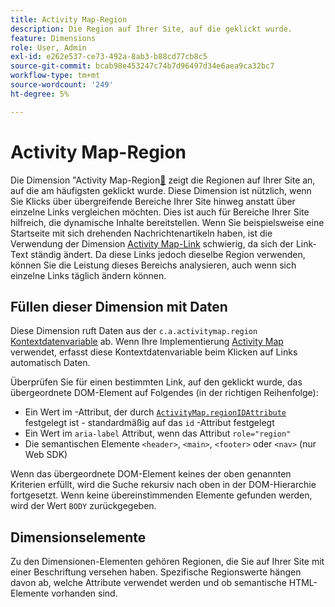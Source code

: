 ```yaml
---
title: Activity Map-Region
description: Die Region auf Ihrer Site, auf die geklickt wurde.
feature: Dimensions
role: User, Admin
exl-id: e262e537-ce73-492a-8ab3-b88cd77cb8c5
source-git-commit: bcab98e453247c74b7d96497d34e6aea9ca32bc7
workflow-type: tm+mt
source-wordcount: '249'
ht-degree: 5%

---
```


# Activity Map-Region

Die Dimension &quot;Activity Map-Region[&#128279;](overview.md) zeigt die Regionen auf Ihrer Site an, auf die am häufigsten geklickt wurde. Diese Dimension ist nützlich, wenn Sie Klicks über übergreifende Bereiche Ihrer Site hinweg anstatt über einzelne Links vergleichen möchten. Dies ist auch für Bereiche Ihrer Site hilfreich, die dynamische Inhalte bereitstellen. Wenn Sie beispielsweise eine Startseite mit sich drehenden Nachrichtenartikeln haben, ist die Verwendung der Dimension [Activity Map-Link](activity-map-link.md) schwierig, da sich der Link-Text ständig ändert. Da diese Links jedoch dieselbe Region verwenden, können Sie die Leistung dieses Bereichs analysieren, auch wenn sich einzelne Links täglich ändern können.

## Füllen dieser Dimension mit Daten

Diese Dimension ruft Daten aus der `c.a.activitymap.region` [Kontextdatenvariable](/help/implement/vars/page-vars/contextdata.md) ab. Wenn Ihre Implementierung [Activity Map](/help/analyze/activity-map/overview.md) verwendet, erfasst diese Kontextdatenvariable beim Klicken auf Links automatisch Daten.

Überprüfen Sie für einen bestimmten Link, auf den geklickt wurde, das übergeordnete DOM-Element auf Folgendes (in der richtigen Reihenfolge):

* Ein Wert im -Attribut, der durch [`ActivityMap.regionIDAttribute`](/help/implement/vars/config-vars/activitymap-regionidattribute.md) festgelegt ist - standardmäßig auf das `id` -Attribut festgelegt
* Ein Wert im `aria-label` Attribut, wenn das Attribut `role="region"`
* Die semantischen Elemente `<header>`, `<main>`, `<footer>` oder `<nav>` (nur Web SDK)

Wenn das übergeordnete DOM-Element keines der oben genannten Kriterien erfüllt, wird die Suche rekursiv nach oben in der DOM-Hierarchie fortgesetzt. Wenn keine übereinstimmenden Elemente gefunden werden, wird der Wert `BODY` zurückgegeben.

## Dimensionselemente

Zu den Dimensionen-Elementen gehören Regionen, die Sie auf Ihrer Site mit einer Beschriftung versehen haben. Spezifische Regionswerte hängen davon ab, welche Attribute verwendet werden und ob semantische HTML-Elemente vorhanden sind.

